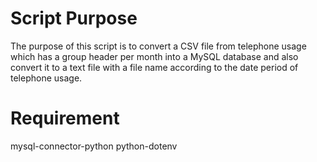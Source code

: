 # Script Purpose
The purpose of this script is to convert a CSV file from telephone usage which has a group header per month into a MySQL database and also convert it to a text file with a file name according to the date period of telephone usage.

# Requirement
mysql-connector-python
python-dotenv
